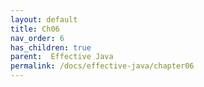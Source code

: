 ```yaml
---
layout: default
title: Ch06
nav_order: 6
has_children: true
parent:  Effective Java
permalink: /docs/effective-java/chapter06
---
```


